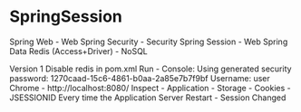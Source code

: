 # SpringSession

Spring Web - Web
Spring Security - Security
Spring Session - Web
Spring Data Redis (Access+Driver) - NoSQL

Version 1
Disable redis in pom.xml
Run - Console:
Using generated security password: 1270caad-15c6-4861-b0aa-2a85e7b7f9bf
Username: user
Chrome - http://localhost:8080/
Inspect - Application - Storage - Cookies - JSESSIONID
Every time the Application Server Restart - Session Changed
